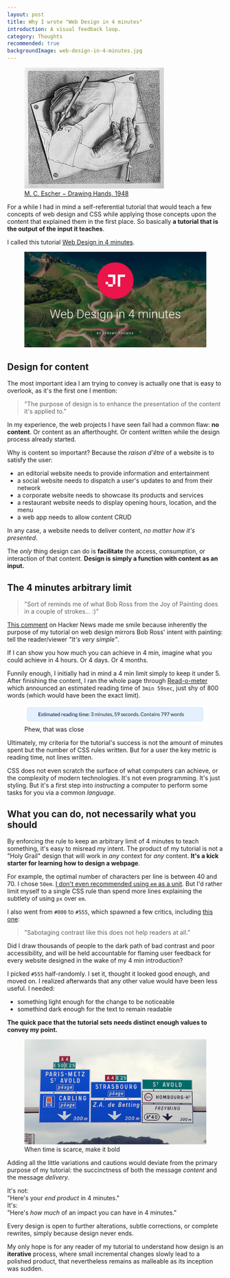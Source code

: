 ```yaml
---
layout: post
title: Why I wrote "Web Design in 4 minutes"
introduction: A visual feedback loop.
category: Thoughts
recommended: true
backgroundImage: web-design-in-4-minutes.jpg
---
```


<figure>
  <img alt="M. C. Escher − Drawing Hands, 1948" src="/images/post/drawing-hands.jpg"><br>
  <figcaption>
    <a href="//en.wikipedia.org/wiki/File:DrawingHands.jpg" title="Fair use">M. C. Escher − Drawing Hands, 1948</a>
  </figcaption>
</figure>

For a while I had in mind a self-referential tutorial that would teach a few concepts of web design and CSS while applying those concepts upon the content that explained them in the first place.
So basically **a tutorial that is the output of the input it teaches**.

I called this tutorial [Web Design in 4 minutes](http://jgthms.com/web-design-in-4-minutes/).

<figure>
  <a href="http://jgthms.com/web-design-in-4-minutes/">
    <img alt="Web Design in 4 minutes" src="/images/post/web-design-in-4-minutes.png">
  </a>
</figure>

## Design for content

The most important idea I am trying to convey is actually one that is easy to overlook, as it's the first one I mention:

> "The purpose of design is to enhance the presentation of the content it's applied to."

In my experience, the web projects I have seen fail had a common flaw: **no content**.
Or content as an afterthought.
Or content written while the design process already started.

Why is content so important? Because the _raison d'être_ of a website is to satisfy the user:

* an editorial website needs to provide information and entertainment
* a social website needs to dispatch a user's updates to and from their network
* a corporate website needs to showcase its products and services
* a restaurant website needs to display opening hours, location, and the menu
* a web app needs to allow content CRUD

In any case, a website needs to deliver content, _no matter how it's presented_.

The _only_ thing design can do is **facilitate** the access, consumption, or interaction of that content. **Design is simply a function with content as an input.**

## The 4 minutes arbitrary limit

> "Sort of reminds me of what Bob Ross from the Joy of Painting does in a couple of strokes... :)"

[This comment](https://news.ycombinator.com/item?id=12167308) on Hacker News made me smile because inherently the purpose of my tutorial on web design mirrors Bob Ross' intent with painting: tell the reader/viewer _"It's very simple"_.

If I can show you how much you can achieve in 4 min, imagine what you could achieve in 4 hours. Or 4 days. Or 4 months.

Funnily enough, I initially had in mind a 4 min limit simply to keep it under 5. After finishing the content, I ran the whole page through [Read-o-meter](http://niram.org/read/) which announced an estimated reading time of `3min 59sec`, just shy of 800 words (which would have been the exact limit).

<figure>
  <img alt="Web Design in 3min 59sec" src="/images/post/web-design-reading-time.png"><br>
  <figcaption>Phew, that was close</figcaption>
</figure>

Ultimately, my criteria for the tutorial's success is not the amount of minutes spent but the number of CSS rules written. But for a user the key metric is reading time, not lines written.

CSS does not even scratch the surface of what computers can achieve, or the complexity of modern technologies. It's not even programming. It's just styling. But it's a first step into _instructing_ a computer to perform some tasks for you via a common _language_.

## What you can do, not necessarily what you should

By enforcing the rule to keep an arbitrary limit of 4 minutes to teach something, it's easy to misread my intent. The product of my tutorial is not a "Holy Grail" design that will work in _any_ context for _any_ content. **It's a kick starter for learning how to design a webpage**.

For example, the optimal number of characters per line is between 40 and 70.
I chose `50em`.
[I don't even recommended using `em` as a unit](/in-css-use-pixels-not-em.html). But I'd rather limit myself to a single CSS rule than spend more lines explaining the subtlety of using `px` over `em`.

I also went from `#000` to `#555`, which spawned a few critics, including [this one](https://github.com/jgthms/web-design-in-4-minutes/issues/1):

> "Sabotaging contrast like this does not help readers at all."

Did I draw thousands of people to the dark path of bad contrast and poor accessibility, and will be held accountable for flaming user feedback for every website designed in the wake of my 4 min introduction?

I picked `#555` half-randomly. I set it, thought it looked good enough, and moved on. I realized afterwards that any other value would have been less useful. I needed:

* something light enough for the change to be noticeable
* somethind dark enough for the text to remain readable

**The quick pace that the tutorial sets needs distinct enough values to convey my point.**

<figure>
  <img alt="French highway signs" src="/images/post/highway-signs.png"><br>
  <figcaption>When time is scarce, make it bold</figcaption>
</figure>

Adding all the little variations and cautions would deviate from the primary purpose of my tutorial: the succinctness of both the message _content_ and the message _delivery_.

<p>
<span class="top-highlight">It's not:<br>
"Here's your <em>end product</em> in 4 minutes."<br>
It's:<br>
"Here's <em>how much</em> of an impact you can have in 4 minutes."</span>
</p>

Every design is open to further alterations, subtle corrections, or complete rewrites, simply because design never ends.

My only hope is for any reader of my tutorial to understand how design is an **iterative** process, where small incremental changes slowly lead to a polished product, that nevertheless remains as malleable as its inception was sudden.
